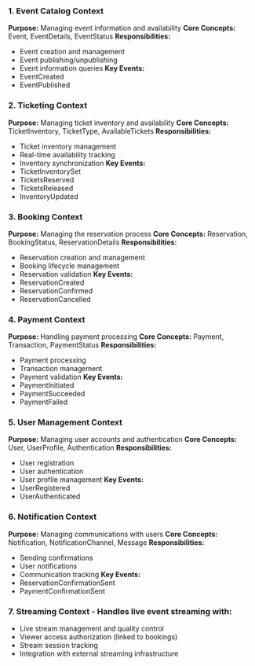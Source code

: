 ### 1. **Event Catalog Context**

**Purpose:** Managing event information and availability **Core Concepts:** Event, EventDetails, EventStatus **Responsibilities:**

- Event creation and management
- Event publishing/unpublishing
- Event information queries **Key Events:**
- EventCreated
- EventPublished

### 2. **Ticketing Context**

**Purpose:** Managing ticket inventory and availability **Core Concepts:** TicketInventory, TicketType, AvailableTickets **Responsibilities:**

- Ticket inventory management
- Real-time availability tracking
- Inventory synchronization **Key Events:**
- TicketInventorySet
- TicketsReserved
- TicketsReleased
- InventoryUpdated

### 3. **Booking Context**

**Purpose:** Managing the reservation process **Core Concepts:** Reservation, BookingStatus, ReservationDetails **Responsibilities:**

- Reservation creation and management
- Booking lifecycle management
- Reservation validation **Key Events:**
- ReservationCreated
- ReservationConfirmed
- ReservationCancelled

### 4. **Payment Context**

**Purpose:** Handling payment processing **Core Concepts:** Payment, Transaction, PaymentStatus **Responsibilities:**

- Payment processing
- Transaction management
- Payment validation **Key Events:**
- PaymentInitiated
- PaymentSucceeded
- PaymentFailed

### 5. **User Management Context**

**Purpose:** Managing user accounts and authentication **Core Concepts:** User, UserProfile, Authentication **Responsibilities:**

- User registration
- User authentication
- User profile management **Key Events:**
- UserRegistered
- UserAuthenticated

### 6. **Notification Context**

**Purpose:** Managing communications with users **Core Concepts:** Notification, NotificationChannel, Message **Responsibilities:**

- Sending confirmations
- User notifications
- Communication tracking **Key Events:**
- ReservationConfirmationSent
- PaymentConfirmationSent

### 7. **Streaming Context** - Handles live event streaming with:

- Live stream management and quality control
- Viewer access authorization (linked to bookings)
- Stream session tracking
- Integration with external streaming infrastructure